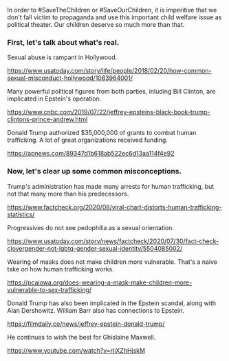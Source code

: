 In order to #SaveTheChildren or #SaveOurChildren, it is imperitive that we don't fall victim to propaganda and use this important child welfare issue as political theater. Our children deserve so much more than that.

### First, let's talk about what's real.

Sexual abuse is rampant in Hollywood.

https://www.usatoday.com/story/life/people/2018/02/20/how-common-sexual-misconduct-hollywood/1083964001/

Many powerful political figures from both parties, inluding Bill Clinton, are implicated in Epstein's operation.

https://www.cnbc.com/2019/07/22/jeffrey-epsteins-black-book-trump-clintons-prince-andrew.html

Donald Trump authorized $35,000,000 of grants to combat human trafficking. A lot of great organizations received funding.

https://apnews.com/89347d1b618ab522ec6d13aa114f4e92

### Now, let's clear up some common misconceptions.

Trump's administration has made many arrests for human trafficking, but not that many more than his predecessors.

https://www.factcheck.org/2020/08/viral-chart-distorts-human-trafficking-statistics/

Progressives do not see pedophilia as a sexual orientation.

https://www.usatoday.com/story/news/factcheck/2020/07/30/fact-check-clovergender-not-lgbtq-gender-sexual-identity/5504085002/

Wearing of masks does not make children more vulnerable. That's a naive take on how human trafficking works.

https://pcaiowa.org/does-wearing-a-mask-make-children-more-vulnerable-to-sex-trafficking/

Donald Trump has also been implicated in the Epstein scandal, along with Alan Dershowitz. William Barr also has connections to Epstein.

https://filmdaily.co/news/jeffrey-epstein-donald-trump/

He continues to wish the best for Ghislaine Maxwell.

https://www.youtube.com/watch?v=rliXZhHjskM
